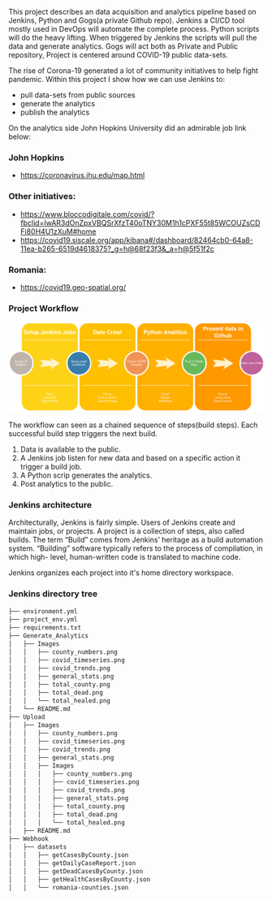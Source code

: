 This project describes an data acquisition and analytics pipeline based on Jenkins, Python and Gogs(a private Github repo).
Jenkins a CI/CD tool mostly used in DevOps will automate the complete process. Python scripts will do the heavy lifting. When triggered by Jenkins the scripts will pull the data and generate analytics.
Gogs will act both as  Private and Public repository,
Project is centered around COVID-19 public data-sets.

The rise of Corona-19 generated a lot of community initiatives to help fight pandemic.
Within this project I show how we can use Jenkins to:

* pull data-sets from public sources
* generate the analytics
* publish the analytics

On the analytics side John Hopkins University did an admirable job link below:

### John Hopkins

* https://coronavirus.jhu.edu/map.html

### Other initiatives:

* https://www.bloccodigitale.com/covid/?fbclid=IwAR3dOnZpxVBQSrXfzT40oTNY30M1h1cPXF55t85WCOUZsCDFi80H4U1zXuM#home
* https://covid19.siscale.org/app/kibana#/dashboard/82464cb0-64a8-11ea-b265-6519d4618375?_g=h@68f23f3&_a=h@5f51f2c

### Romania:

* https://covid19.geo-spatial.org/

### Project Workflow

![Img](jenkins_pipeline.png)

The workflow can seen as a chained sequence of steps(build steps). Each successful build step triggers the next build. 

1. Data is available to the public.
2. A Jenkins job listen for new data and based on a specific action it trigger a build job.
3. A Python scrip generates the analytics.
4. Post analytics to the public.

### Jenkins architecture

Architecturally, Jenkins is fairly simple. Users of Jenkins create and maintain jobs, or projects. A project
is a collection of steps, also called builds. The term “Build” comes from Jenkins’ heritage as a build
automation system. “Building” software typically refers to the process of compilation, in which high-
level, human-written code is translated to machine code.

Jenkins organizes each project into it's home directory workspace.

### Jenkins directory tree

```jql
├── environment.yml
├── project_env.yml
├── requirements.txt
├── Generate_Analytics
│   ├── Images
│   │   ├── county_numbers.png
│   │   ├── covid_timeseries.png
│   │   ├── covid_trends.png
│   │   ├── general_stats.png
│   │   ├── total_county.png
│   │   ├── total_dead.png
│   │   └── total_healed.png
│   └── README.md
├── Upload
│   ├── Images
│   │   ├── county_numbers.png
│   │   ├── covid_timeseries.png
│   │   ├── covid_trends.png
│   │   ├── general_stats.png
│   │   ├── Images
│   │   │   ├── county_numbers.png
│   │   │   ├── covid_timeseries.png
│   │   │   ├── covid_trends.png
│   │   │   ├── general_stats.png
│   │   │   ├── total_county.png
│   │   │   ├── total_dead.png
│   │   │   └── total_healed.png
│   ├── README.md
├── Webhook
│   ├── datasets
│   │   ├── getCasesByCounty.json
│   │   ├── getDailyCaseReport.json
│   │   ├── getDeadCasesByCounty.json
│   │   ├── getHealthCasesByCounty.json
│   │   └── romania-counties.json
```
